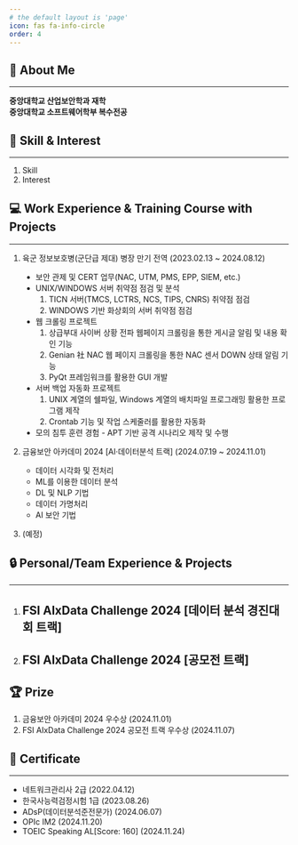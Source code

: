```yaml
---
# the default layout is 'page'
icon: fas fa-info-circle
order: 4
---
```


## 🪪 About Me  
---
<strong>중앙대학교 산업보안학과 재학</strong>  
<strong>중앙대학교 소프트웨어학부 복수전공</strong>  

## 📝 Skill & Interest  
---
1. Skill  
2. Interest  


## 💻 Work Experience & Training Course with Projects  
---
1. 육군 정보보호병(군단급 제대) 병장 만기 전역 (2023.02.13 ~ 2024.08.12)  
    <ul style="list-style-type: disc;">
        <li>보안 관제 및 CERT 업무(NAC, UTM, PMS, EPP, SIEM, etc.) 
        </li>
        <li> UNIX/WINDOWS 서버 취약점 점검 및 분석  
            <ol>
                <li>
                TICN 서버(TMCS, LCTRS, NCS, TIPS, CNRS) 취약점 점검 
                </li>
                <li>
                WINDOWS 기반 화상회의 서버 취약점 점검
                </li>
            </ol>
        </li>        
        <li> 웹 크롤링 프로젝트
            <ol>
                <li> 상급부대 사이버 상황 전파 웹페이지 크롤링을 통한 게시글 알림 및 내용 확인 기능
                </li>
                <li> Genian 社 NAC 웹 페이지 크롤링을 통한 NAC 센서 DOWN 상태 알림 기능
                </li>
                <li> PyQt 프레임워크를 활용한 GUI 개발 
                </li>
            </ol>
        </li>
        <li> 서버 백업 자동화 프로젝트
            <ol>
                <li> UNIX 계열의 쉘파일, Windows 계열의 배치파일 프로그래밍 활용한 프로그램 제작
                </li>
                <li> Crontab 기능 및 작업 스케줄러를 활용한 자동화  
                </li>
            </ol>
        </li>
        <li> 모의 침투 훈련 경험 - APT 기반 공격 시나리오 제작 및 수행  
        </li>
    </ul>

2. 금융보안 아카데미 2024 [AI·데이터분석 트랙] (2024.07.19 ~ 2024.11.01)  
    - 데이터 시각화 및 전처리
    - ML를 이용한 데이터 분석  
    - DL 및 NLP 기법  
    - 데이터 가명처리  
    - AI 보안 기법  

3. (예정)  

## 🔒 Personal/Team Experience & Projects  
---
1. FSI AIxData Challenge 2024 [데이터 분석 경진대회 트랙]  
    - 
2. FSI AIxData Challenge 2024 [공모전 트랙]  
    - 

## 🏆 Prize  
1. 금융보안 아카데미 2024 우수상 (2024.11.01)  
2. FSI AIxData Challenge 2024 공모전 트랙 우수상 (2024.11.07)

## 🚩 Certificate  
---
- 네트워크관리사 2급 (2022.04.12)
- 한국사능력검정시험 1급 (2023.08.26)
- ADsP(데이터분석준전문가) (2024.06.07)
- OPIc IM2 (2024.11.20)
- TOEIC Speaking AL[Score: 160] (2024.11.24) 